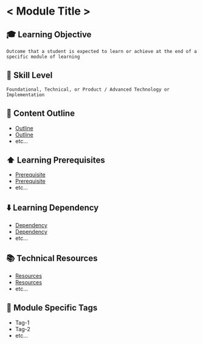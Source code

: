 # < Module Title >

## 🎓 Learning Objective

`Outcome that a student is expected to learn or achieve at the end of a specific module of learning`

## 📌 Skill Level

`Foundational, Technical, or Product / Advanced Technology or Implementation`

## 📖 Content Outline

* [Outline](<URL>)
* [Outline](<URL>)
* etc...

## ⬆️ Learning Prerequisites

* [Prerequisite](URL)
* [Prerequisite](URL)
* etc...

## ⬇️ Learning Dependency

* [Dependency](URL)
* [Dependency](URL)
* etc...

## 📚 Technical Resources

* [Resources](URL)
* [Resources](URL)
* etc...

## 📣 Module Specific Tags

* Tag-1
* Tag-2
* etc...


